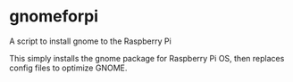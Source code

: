 # gnomeforpi
A script to install gnome to the Raspberry Pi

This simply installs the gnome package for Raspberry Pi OS, then replaces config files to optimize GNOME.
